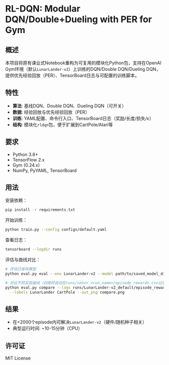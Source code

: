# RL-DQN: Modular DQN/Double+Dueling with PER for Gym

## 概述
本项目将原有课业式Notebook重构为可复用的模块化Python包，支持在OpenAI Gym环境（默认`LunarLander-v2`）上训练的DQN/Double DQN/Dueling DQN，提供优先经验回放（PER）、TensorBoard日志与可配置的训练脚本。

## 特性
- **算法**: 基线DQN、Double DQN、Dueling DQN（可开关）
- **数据**: 经验回放与优先经验回放（PER）
- **训练**: YAML配置、命令行入口、TensorBoard日志（奖励/长度/损失/ε）
- **结构**: 模块化`rldqn`包，便于扩展到CartPole/Atari等

## 要求
- Python 3.8+
- TensorFlow 2.x
- Gym (0.24.x)
- NumPy, PyYAML, TensorBoard

## 用法
安装依赖：

```bash
pip install -r requirements.txt
```

开始训练：

```bash
python train.py --config configs/default.yaml
```

查看日志：

```bash
tensorboard --logdir runs
```

评估与曲线对比：

```bash
# 评估已保存模型
python eval.py eval --env LunarLander-v2 --model path/to/saved_model_dir --episodes 20 --out eval.json

# 对比不同实验曲线（训练时自动在runs/<env>_<run_name>/episode_rewards.csv记录）
python eval.py compare --logs runs/LunarLander-v2_default/episode_rewards.csv runs/CartPole-v1_cartpole/episode_rewards.csv \
  --labels LunarLander CartPole --out_png compare.png
```

## 结果
- 在<2000个episode内可解决`LunarLander-v2`（硬件/随机种子相关）
- 典型运行时间: ~10-15分钟（CPU）

## 许可证
MIT License
